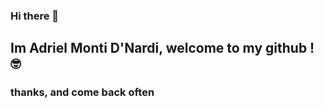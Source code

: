 ### Hi there 👋

## Im Adriel Monti D'Nardi, welcome to my github ! 🤓

### thanks, and come back often
